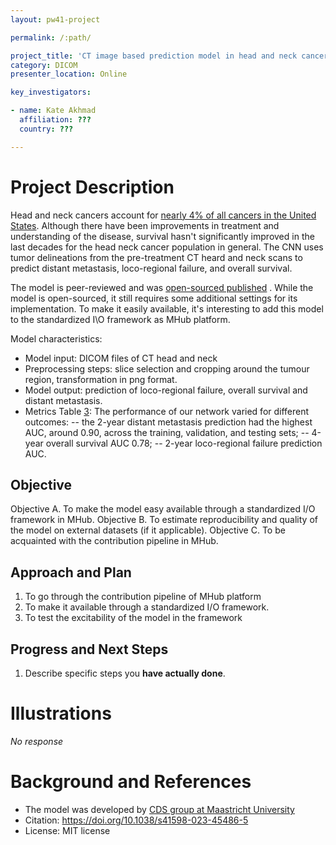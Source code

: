 ```yaml
---
layout: pw41-project

permalink: /:path/

project_title: 'CT image based prediction model in head and neck cancer: contribution to MHub'
category: DICOM
presenter_location: Online

key_investigators:

- name: Kate Akhmad
  affiliation: ???
  country: ???

---
```


# Project Description

<!-- Add a short paragraph describing the project. -->


Head and neck cancers account for [nearly 4% of all cancers in the United States](https://www.cancer.gov/types/head-and-neck/head-neck-fact-sheet#how-can-people-who-have-had-head-and-neck-cancers-reduce-their-risk-of-developing-a-second-primary-new-cancer). Although there have been improvements in treatment and understanding of the disease, survival hasn't significantly improved in the last decades for the head neck cancer population in general. The CNN uses tumor delineations from the pre-treatment CT heard and neck scans to predict distant metastasis, loco-regional failure, and overall survival. 

The model is peer-reviewed and was [open-sourced published](https://github.com/MaastrichtU-CDS/hn_cnn/tree/main?tab=readme-ov-file#description) . While the model is open-sourced, it still requires some additional settings for its implementation. To make it easily available, it's interesting to add this model to the standardized I\O framework as MHub platform.

Model characteristics:
- Model input: DICOM files of CT head and neck
- Preprocessing steps: slice selection and cropping around the tumour region, transformation in png format.
- Model output: prediction of loco-regional failure, overall survival and distant metastasis.
- Metrics Table [3](https://www.nature.com/articles/s41598-023-45486-5#Tab3): 
The performance of our network varied for different outcomes: 
-- the 2-year distant metastasis prediction had the highest AUC, around 0.90, across the training, validation, and testing sets;
-- 4-year overall survival AUC 0.78;
-- 2-year loco-regional failure prediction AUC.




## Objective

<!-- Describe here WHAT you would like to achieve (what you will have as end result). -->


Objective A. To make the model easy available through a standardized I/O framework in MHub.
Objective B. To estimate reproducibility and quality of the model on external datasets (if it applicable).
Objective C. To be acquainted with the contribution pipeline in MHub.



## Approach and Plan

<!-- Describe here HOW you would like to achieve the objectives stated above. -->


1. To go through the contribution pipeline of MHub platform
2. To make it available through a standardized I/O framework.
3. To test the excitability of the model in the framework 



## Progress and Next Steps

<!-- Update this section as you make progress, describing of what you have ACTUALLY DONE.
     If there are specific steps that you could not complete then you can describe them here, too. -->


1. Describe specific steps you **have actually done**.




# Illustrations

<!-- Add pictures and links to videos that demonstrate what has been accomplished. -->


_No response_



# Background and References

<!-- If you developed any software, include link to the source code repository.
     If possible, also add links to sample data, and to any relevant publications. -->


- The model was developed by [CDS group at Maastricht University](https://github.com/MaastrichtU-CDS/hn_cnn/tree/main?tab=readme-ov-file#description )
- Citation: https://doi.org/10.1038/s41598-023-45486-5 
- License:  MIT license

